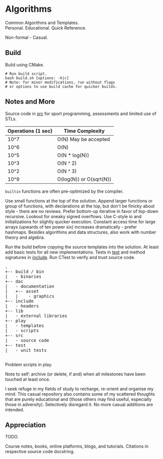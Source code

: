 Algorithms
==========

Common Algorithms and Templates.  
Personal. Educational. Quick Reference.  

Non-formal - Casual.

Build
-----

Build using CMake.

```shell
# Run build script.
bash build.sh [options: -h|c]
# Note: for minor modifications, run without flags
# or options to use build cache for quicker builds.

```

Notes and More
--------------

Source code in [src](/src/) for sport programming, assessments and limited use of STLs.  

| Operations (1 sec) | Time Complexity         |
| ------------------ | ----------------------- |
| 10^7               | O(N) May be accepted    |
| 10^6               | O(N)                    |
| 10^5               | O(N * log(N))           |
| 10^3               | O(N ^ 2)                |
| 10^2               | O(N ^ 3)                |
| 10^9               | O(log(N)) or O(sqrt(N)) |

`builtin` functions are often pre-optimized by the compiler.

Use small functions at the top of the solution. Append larger functions or group of functions, with declarations at the top, but don't be finicky about style - there are no reviews. Prefer bottom-up iterative in favor of top-down recursive. Lookout for sneaky signed overflows. Use C-style io and initializations for slightly quicker execution. Constant access time for large arrays (upwards of ten power six) increases dramatically - prefer hashmaps. Besides algorithms and data structures, also work with number theory and algebra.  

Run the build before copying the source templates into the solution. At least add basic tests for all new implementations.
Tests in [test](/test/) and method signatures in [include](/include/). Run CTest to verify and trust source code.

<pre>
.
+-- build / bin
|   - binaries
+-- doc
|   - documentation
|   +-- asset
|   |    - graphics
+-- include
|   - headers
+-- lib
|   - external libraries
+-- play
|   - templates
|   - scripts
+-- src
|   - source code
+-- test
|   - unit tests

</pre>

Problem scripts in play.

Note to self: archive (or delete, if and) when all milestones have been touched at least once.

I seek refuge in my fields of study to recharge, re-orient and organise my mind. This casual repository also contains some of my scattered thoughts that are purely educational and (those others may find useful, especially those in adversity). Selectively disregard it. No more casual additions are intended.  

Appreciation
------------

TODO.

Course notes, books, online platforms, blogs, and tutorials.
Citations in respective source code docstring.  
